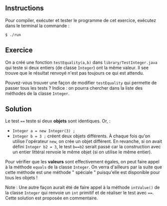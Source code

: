 
Instructions
--------------------------------------------------------------------------------

Pour compiler, exécuter et tester le programme de cet exercice, 
exécutez dans le terminal la commande :

    $ ./run


Exercice
--------------------------------------------------------------------------------

On a créé une fonction `testEquality(a,b)` dans `library/TestInteger.java` qui teste si deux entiers (de classe `Integer`) ont la même valeur. Il see trouve que le résultat renvoyé n'est pas toujours ce qui est attendu. 

Pouvez-vous trouver une façon de modifier `testEquality` qui permette de passer tous les tests ? Indice : on pourra chercher dans la liste des méthodes de la classe `Integer`.

Solution
--------------------------------------------------------------------------------
Le test `==` teste si deux **objets** sont identiques. Or, :
  - ```Integer a = new Integer(3) ;```
  - ```Integer b = 3 ;```
créent deux objets différents. À chaque fois qu'on utilise l'opérateur `new`, on crée un objet différent. En revanche, si on avait défini ```Integer b2 = 3```, le test ```b==b2``` serait passé car la construction avec un entier littéral renvoie le même objet (si on utilise le même entier).

Pour vérifier que les **valeurs** sont effectivement égales, on peut faire appel à la méthode `equals` de la classe `Integer`. On verra d'ailleurs par la suite que cette méthode est une méthode " spéciale " puisqu'elle est disponible pour tous les objets !

Note : Une autre façon aurait été de faire appel à la méthode `intValue()` de la classe `Integer` qui renvoie un `int` primitif et de réaliser le test avec `==`. Cette solution est proposée en commentaire.